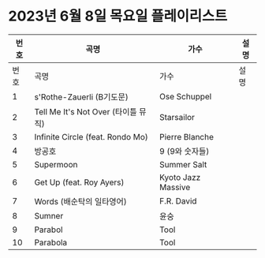 # 2023년 6월 8일 목요일 플레이리스트

| 번호 | 곡명 | 가수 | 설명 |
|------|------|------|------|
| 번호 | 곡명 | 가수 | 설명 |
| 1 | s'Rothe-Zauerli (B기도문) | Ose Schuppel |  |
| 2 | Tell Me It's Not Over (타이틀 뮤직) | Starsailor |  |
| 3 | Infinite Circle (feat. Rondo Mo) | Pierre Blanche |  |
| 4 | 방공호 | 9 (9와 숫자들) |  |
| 5 | Supermoon | Summer Salt |  |
| 6 | Get Up (feat. Roy Ayers) | Kyoto Jazz Massive |  |
| 7 | Words (배순탁의 일타영어) | F.R. David |  |
| 8 | Sumner | 윤숭 |  |
| 9 | Parabol | Tool |  |
| 10 | Parabola | Tool |  |
